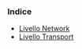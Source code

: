 ### Indice

- [Livello Network](./Livello%20Network.md)
- [Livello Transport](./Livello%20Transport.md)